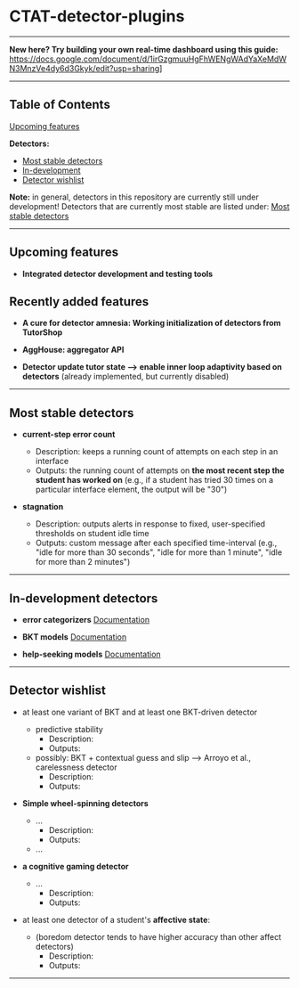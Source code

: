 # CTAT-detector-plugins
________________________________

**New here? Try building your own real-time dashboard using this guide:** https://docs.google.com/document/d/1irGzgmuuHgFhWENgWAdYaXeMdWN3MnzVe4dy6d3Gkyk/edit?usp=sharing]
_______________________________

## Table of Contents  
[Upcoming features](#upcoming) <br/> 

**Detectors:** <br/> 
- [Most stable detectors](#moststable) <br/> 
- [In-development](#indevelopment) <br/> 
- [Detector wishlist](#wishlist)

<a name="ctatmain"></a> <a name="upcoming"></a> <a name="moststable"></a> <a name="indevelopment"></a> <a name="howtotest"></a> <a name="wishlist"></a>

**Note:** in general, detectors in this repository are currently still under development! Detectors that are currently most stable are listed under: [Most stable detectors](#moststable) <br/>

_______________________________

## Upcoming features

- **Integrated detector development and testing tools**

## Recently added features

- **A cure for detector amnesia: Working initialization of detectors from TutorShop**

- **AggHouse: aggregator API**

- **Detector update tutor state --> enable inner loop adaptivity based on detectors** (already implemented, but currently disabled)

<!---
	- **Motivation:** 
		- In the absence of strong pre-existing theory, specified at a fairly fine-grained level, it can be difficult to know how best to design **effective micro-interventions** in an ITS (e.g., **how** should a tutor adapt at the step-level, and **in response to what?**)  or teacher-facing analytics displays that could **support effective teacher-led micro-interventions**. 
		- ITS detectors are commonly **developed** using log data (e.g., GIFT's authoring tools explicitly support data-driven detector development, using log data) and/or **evaluated** using log data (e.g., under the "discovery with models" approach, correlations may be assessed between a detector's output and the output of other detectors, posttests, or external measures of student performance and learning behaviors).
		
	- In order to design **effective** analytics-driven ITSs and dashboards, we must strive to evaluate, as directly as possible:
		- the **expected causal impact** of a particular micro-intervention (and the usefulness of a **particular** set of analytics/detectors/measures in informing the relevant decision-makers of true **opportunities for intervention**
		- the **expected usability** of analytics, when embedded in particular systems, for use in particular contexts, by members of a particular user population
		
	- **Features:** 
		- Make use of both built-in and custom methods, to use historical data from intelligent tutoring systems (accepts DataShop export formats) in order to **estimate** the relative **causal impact** of…
			- different student behaviors/states on learning
			- potential interventions on these student behaviors/states
			- ...
			
		- Methods to evaluate usability
			- Teacher-level (e.g., for a next-day use dashboard or reporting system)
				- ...
			- Classroom-level (e.g., for real-time teacher or peer-tutoring support tools)
				- ...
			- Student-level (e.g., for use in a student dashboard, or in driving ITS adaptivity)
				- ...
--->
________________________________

## Most stable detectors

- **current-step error count**
	- Description: keeps a running count of attempts on each step in an interface
	- Outputs: the running count of attempts on **the most recent step the student has worked on** (e.g., if a student has tried 30 times on a particular interface element, the output will be "30")

- **stagnation**
	- Description: outputs alerts in response to fixed, user-specified thresholds on student idle time
	- Outputs: custom message after each specified time-interval (e.g., "idle for more than 30 seconds", "idle for more than 1 minute", "idle for more than 2 minutes")

________________________________

## In-development detectors

- **error categorizers**
[Documentation](https://github.com/d19fe8/CTAT-detector-plugins/tree/master/HTML/Assets/Detectors/error_categorizers)

- **BKT models**
[Documentation](https://github.com/d19fe8/CTAT-detector-plugins/tree/master/HTML/Assets/Detectors/bkt_models)

- **help-seeking models**
[Documentation](https://github.com/d19fe8/CTAT-detector-plugins/tree/master/HTML/Assets/Detectors/help_models)
________________________________

## Detector wishlist
	
- at least one variant of BKT and at least one BKT-driven detector
	- predictive stability
		- Description:
		- Outputs:
	- possibly: BKT + contextual guess and slip --> Arroyo et al., carelessness detector
		- Description:
		- Outputs:

- **Simple wheel-spinning detectors**
	- ...
		- Description:
		- Outputs:
	- ...

- **a cognitive gaming detector**
	- ...
		- Description:
		- Outputs:
  
- at least one detector of a student's **affective state**: 
	- (boredom detector tends to have higher accuracy than other affect detectors)
		- Description:
		- Outputs:

_______________________
<!--		
## How to test in running tutors

 To activate this feature, first provide an initialization parameter
 '''process_transactions_url''' whose value is the TutorShop URL for
 transactions to be sent to the server. Optionally, provide also  ausk

 Second, hard-code the mail-worker.js URL and the detectors' URLs, each
 relative to the HTML/Assets/ folder, in '''transaction_mailer_users.js''',
 which defines a global object TransactionMailerUsers, and include this .js
 file in your .html. E.g., in
 
 ```html
<head>
    ...
    <script
        src="https://cdn.ctat.cs.cmu.edu/releases/latest/ctatloader.js"></script>
    <script src="Assets/transaction_mailer_users.js"></script>'''
</head>
```

 Design: if the process_transactions_url parameter is set, then new class
 CTATTransactionListener looks for an object TransactionMailerUsers and
 calls TransactionMailerUsers.create(). This object is defined in
 transaction_mailer_users.js, which should be included via a \<script> tag
 in the html for a tutor that wants to use transaction forwarding or
 detectors.

 The code in TransactionMailerUsers instantiates and starts the mail-worker
 and detectors from URLs hard-coded in it. Arguments to
 TransactionMailerUsers.create() pass to the mail-worker the
 process_transaction_url and process_detectors_url as well as an
 authenticity_token needed for each POST to Rails.

 CTATTransactionListener then receives messages as a CommShell event
 listener and forwards student actions and TPAs to the mail-worker and to
 any detectors TransactionMailerUsers.sendTransaction(). For transactions
 that have a tutor response, both tool and tutor data are sent in a single
 transaction message.

_______________________

--->
